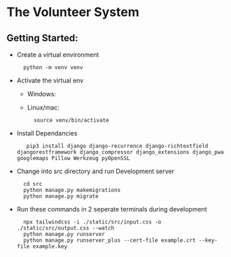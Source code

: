# The Volunteer System



## Getting Started:

- Create a virtual environment


	    python -m venv venv


- Activate the virtual env

  

	- Windows:

  

	- Linux/mac:
		

		    source venv/bin/activate


  

- Install Dependancies

	     pip3 install django django-recurrence django-richtextfield djangorestframework django_compressor django_extensions django_pwa googlemaps Pillow Werkzeug pyOpenSSL


  

- Change into src directory and run Development server


		cd src
        python manage.py makemigrations
        python manage.py migrate


- Run these commands in 2 seperate terminals during development

		npx tailwindcss -i ./static/src/input.css -o ./static/src/output.css --watch
		python manage.py runserver
		python manage.py runserver_plus --cert-file example.crt --key-file example.key
		

